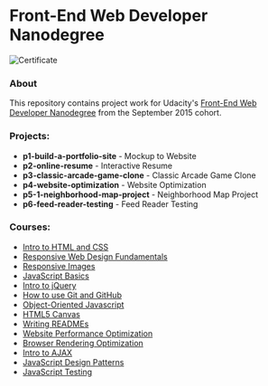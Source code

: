 # Front-End Web Developer Nanodegree

![Certificate](https://raw.githubusercontent.com/rrjoson/udacity-front-end-nanodegree/master/udacity-fend-certificate.jpg)

### About
This repository contains project work for Udacity's [Front-End Web Developer Nanodegree](https://www.udacity.com/course/nd001) from the September 2015 cohort.

### Projects:
- **p1-build-a-portfolio-site** - Mockup to Website
- **p2-online-resume** - Interactive Resume
- **p3-classic-arcade-game-clone** - Classic Arcade Game Clone
- **p4-website-optimization** - Website Optimization
- **p5-1-neighborhood-map-project** - Neighborhood Map Project
- **p6-feed-reader-testing** - Feed Reader Testing

### Courses:
- [Intro to HTML and CSS](https://www.udacity.com/course/intro-to-html-and-css--ud304-nd)
- [Responsive Web Design Fundamentals](https://www.udacity.com/course/responsive-web-design-fundamentals--ud893-nd)
- [Responsive Images](https://www.udacity.com/course/responsive-images--ud882-nd)
- [JavaScript Basics](https://www.udacity.com/course/javascript-basics--ud804-nd)
- [Intro to jQuery](https://www.udacity.com/course/intro-to-jquery--ud245-nd)
- [How to use Git and GitHub](https://www.udacity.com/course/how-to-use-git-and-github--ud775-nd)
- [Object-Oriented Javascript](https://www.udacity.com/course/object-oriented-javascript--ud015-nd)
- [HTML5 Canvas](https://www.udacity.com/course/html5-canvas--ud292-nd)
- [Writing READMEs](https://www.udacity.com/course/writing-readmes--ud777-nd)
- [Website Performance Optimization](https://www.udacity.com/course/website-performance-optimization--ud884-nd)
- [Browser Rendering Optimization](https://www.udacity.com/course/browser-rendering-optimization--ud860-nd)
- [Intro to AJAX](https://www.udacity.com/course/intro-to-ajax--ud110-nd)
- [JavaScript Design Patterns](https://www.udacity.com/course/javascript-design-patterns--ud989-nd)
- [JavaScript Testing](https://www.udacity.com/course/javascript-testing--ud549-nd)